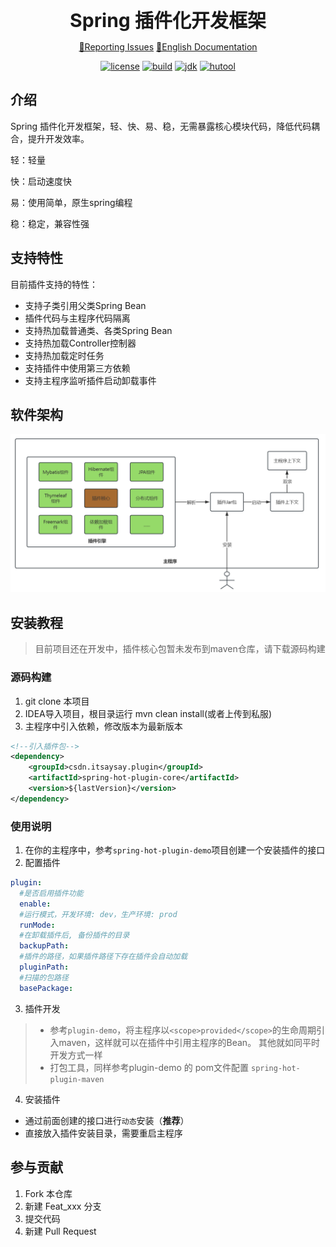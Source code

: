 
<div align="center">
<span style="font-size: 30px;font-weight:bold">
Spring 插件化开发框架
</span>

[🤔Reporting Issues][Issues-url]   [📘English Documentation][english-url]

[![license][license-image]][license-url]
[![build][build-image]][build-url]
[![jdk][jdk-image]][jdk-url]
[![hutool][hutool-image]][hutool-url]
</div>

[license-image]: https://img.shields.io/badge/license-Apache%202.0-green
[stars-image]: https://badgen.net/github/stars/jujunchen/spring-hot-plugin
[build-image]: https://img.shields.io/badge/build-Spring%20Boot%202.7.18-45e91c
[jdk-image]: https://img.shields.io/badge/JDK-8+-green
[hutool-image]: https://img.shields.io/badge/hutool-5.8.4-green

[license-url]: ./LICENSE
[build-url]: https://github.com/spring-projects/spring-boot
[jdk-url]: https://www.oracle.com/java/technologies/javase/javase-jdk8-downloads.html
[hutool-url]: https://github.com/dromara/hutool
[Issues-url]: https://github.com/jujunchen/spring-hot-plugin/issues
[english-url]: README.en.md

## 介绍
Spring 插件化开发框架，轻、快、易、稳，无需暴露核心模块代码，降低代码耦合，提升开发效率。

轻：轻量

快：启动速度快

易：使用简单，原生spring编程

稳：稳定，兼容性强

## 支持特性
目前插件支持的特性：
- 支持子类引用父类Spring Bean
- 插件代码与主程序代码隔离
- 支持热加载普通类、各类Spring Bean
- 支持热加载Controller控制器
- 支持热加载定时任务
- 支持插件中使用第三方依赖
- 支持主程序监听插件启动卸载事件

## 软件架构

![架构图](./images/architecture.png)


## 安装教程
> 目前项目还在开发中，插件核心包暂未发布到maven仓库，请下载源码构建

### 源码构建
1. git clone 本项目
2. IDEA导入项目，根目录运行 mvn clean install(或者上传到私服)
3. 主程序中引入依赖，修改版本为最新版本
```xml
<!--引入插件包-->
<dependency>
    <groupId>csdn.itsaysay.plugin</groupId>
    <artifactId>spring-hot-plugin-core</artifactId>
    <version>${lastVersion}</version>
</dependency>
```


### 使用说明
1. 在你的主程序中，参考`spring-hot-plugin-demo`项目创建一个安装插件的接口
2. 配置插件
```yml
plugin:
  #是否启用插件功能
  enable:
  #运行模式，开发环境: dev，生产环境: prod
  runMode:
  #在卸载插件后, 备份插件的目录
  backupPath:
  #插件的路径，如果插件路径下存在插件会自动加载
  pluginPath:
  #扫描的包路径
  basePackage:
```
3. 插件开发
>- 参考`plugin-demo`，将主程序以`<scope>provided</scope>`的生命周期引入maven，这样就可以在插件中引用主程序的Bean。
>其他就如同平时开发方式一样
>-  打包工具，同样参考plugin-demo 的 pom文件配置 `spring-hot-plugin-maven`
4. 安装插件
- 通过前面创建的接口进行`动态`安装（**推荐**）
- 直接放入插件安装目录，需要重启主程序

## 参与贡献

1.  Fork 本仓库
2.  新建 Feat_xxx 分支
3.  提交代码
4.  新建 Pull Request
